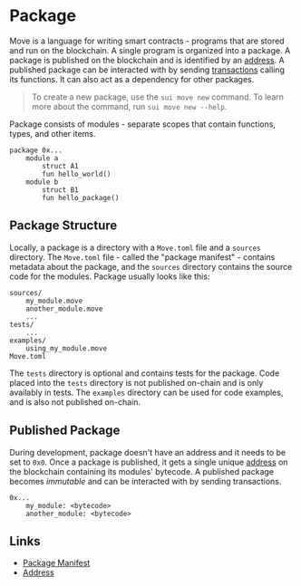 # Package

<!--

    - packages and how they're stored
        - overview of packages and their contents (use a diagram)
        - how a package is created, and what it consists of
        - what is the package manifest
        - describe how "name" field is used
        - mention the "edition" field
        - what are the folders in a package and what are they for
        - how packages are imported (give Rooch as an example)
        - what are addresses, and how they identify packages
        - how packages are published
        - leave a note that packages are also *upgradable*

-->

Move is a language for writing smart contracts - programs that are stored and run on the blockchain. A
single program is organized into a package. A package is published on the blockchain and is
identified by an [address](./address.md). A published package can be interacted with by sending
[transactions](./what-is-a-transaction.md) calling its functions. It can also act as a dependency
for other packages.

> To create a new package, use the `sui move new` command. To learn more about the command, run
> `sui move new --help`.

Package consists of modules - separate scopes that contain functions, types, and other items.

```
package 0x...
    module a
        struct A1
        fun hello_world()
    module b
        struct B1
        fun hello_package()
```

## Package Structure

Locally, a package is a directory with a `Move.toml` file and a `sources` directory. The `Move.toml`
file - called the "package manifest" - contains metadata about the package, and the `sources`
directory contains the source code for the modules. Package usually looks like this:

```
sources/
    my_module.move
    another_module.move
    ...
tests/
    ...
examples/
    using_my_module.move
Move.toml
```

The `tests` directory is optional and contains tests for the package. Code placed into the `tests`
directory is not published on-chain and is only availably in tests. The `examples` directory can be
used for code examples, and is also not published on-chain.

## Published Package

During development, package doesn't have an address and it needs to be set to `0x0`. Once a package
is published, it gets a single unique [address](./address.md) on the blockchain containing its
modules' bytecode. A published package becomes _immutable_ and can be interacted with by sending
transactions.

```
0x...
    my_module: <bytecode>
    another_module: <bytecode>
```

## Links

- [Package Manifest](./manifest.md)
- [Address](./address.md)
